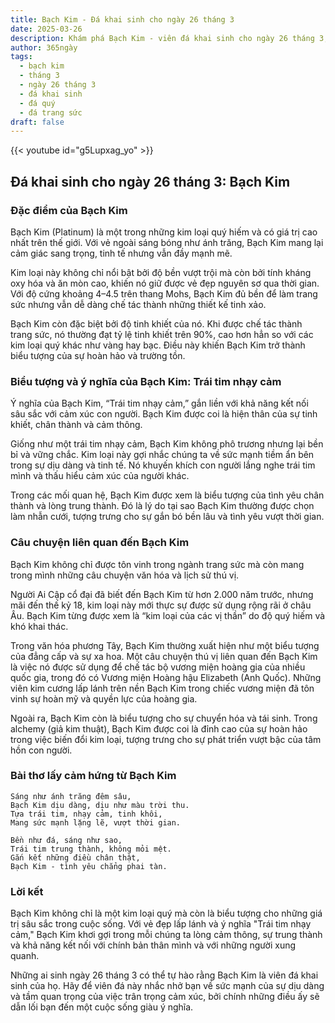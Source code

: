 ```yaml
---
title: Bạch Kim - Đá khai sinh cho ngày 26 tháng 3
date: 2025-03-26
description: Khám phá Bạch Kim - viên đá khai sinh cho ngày 26 tháng 3, biểu tượng của Trái tim nhạy cảm. Cùng tìm hiểu ý nghĩa sâu sắc của viên đá độc đáo này.
author: 365ngày
tags:
  - bạch kim
  - tháng 3
  - ngày 26 tháng 3
  - đá khai sinh
  - đá quý
  - đá trang sức
draft: false
---
```


{{< youtube id="g5Lupxag_yo" >}}

## Đá khai sinh cho ngày 26 tháng 3: Bạch Kim

### Đặc điểm của Bạch Kim

Bạch Kim (Platinum) là một trong những kim loại quý hiếm và có giá trị cao nhất trên thế giới. Với vẻ ngoài sáng bóng như ánh trăng, Bạch Kim mang lại cảm giác sang trọng, tinh tế nhưng vẫn đầy mạnh mẽ.

Kim loại này không chỉ nổi bật bởi độ bền vượt trội mà còn bởi tính kháng oxy hóa và ăn mòn cao, khiến nó giữ được vẻ đẹp nguyên sơ qua thời gian. Với độ cứng khoảng 4–4.5 trên thang Mohs, Bạch Kim đủ bền để làm trang sức nhưng vẫn dễ dàng chế tác thành những thiết kế tinh xảo.

Bạch Kim còn đặc biệt bởi độ tinh khiết của nó. Khi được chế tác thành trang sức, nó thường đạt tỷ lệ tinh khiết trên 90%, cao hơn hẳn so với các kim loại quý khác như vàng hay bạc. Điều này khiến Bạch Kim trở thành biểu tượng của sự hoàn hảo và trường tồn.

### Biểu tượng và ý nghĩa của Bạch Kim: Trái tim nhạy cảm

Ý nghĩa của Bạch Kim, “Trái tim nhạy cảm,” gắn liền với khả năng kết nối sâu sắc với cảm xúc con người. Bạch Kim được coi là hiện thân của sự tinh khiết, chân thành và cảm thông.

Giống như một trái tim nhạy cảm, Bạch Kim không phô trương nhưng lại bền bỉ và vững chắc. Kim loại này gợi nhắc chúng ta về sức mạnh tiềm ẩn bên trong sự dịu dàng và tinh tế. Nó khuyến khích con người lắng nghe trái tim mình và thấu hiểu cảm xúc của người khác.

Trong các mối quan hệ, Bạch Kim được xem là biểu tượng của tình yêu chân thành và lòng trung thành. Đó là lý do tại sao Bạch Kim thường được chọn làm nhẫn cưới, tượng trưng cho sự gắn bó bền lâu và tình yêu vượt thời gian.

### Câu chuyện liên quan đến Bạch Kim

Bạch Kim không chỉ được tôn vinh trong ngành trang sức mà còn mang trong mình những câu chuyện văn hóa và lịch sử thú vị.

Người Ai Cập cổ đại đã biết đến Bạch Kim từ hơn 2.000 năm trước, nhưng mãi đến thế kỷ 18, kim loại này mới thực sự được sử dụng rộng rãi ở châu Âu. Bạch Kim từng được xem là “kim loại của các vị thần” do độ quý hiếm và khó khai thác.

Trong văn hóa phương Tây, Bạch Kim thường xuất hiện như một biểu tượng của đẳng cấp và sự xa hoa. Một câu chuyện thú vị liên quan đến Bạch Kim là việc nó được sử dụng để chế tác bộ vương miện hoàng gia của nhiều quốc gia, trong đó có Vương miện Hoàng hậu Elizabeth (Anh Quốc). Những viên kim cương lấp lánh trên nền Bạch Kim trong chiếc vương miện đã tôn vinh sự hoàn mỹ và quyền lực của hoàng gia.

Ngoài ra, Bạch Kim còn là biểu tượng cho sự chuyển hóa và tái sinh. Trong alchemy (giả kim thuật), Bạch Kim được coi là đỉnh cao của sự hoàn hảo trong việc biến đổi kim loại, tượng trưng cho sự phát triển vượt bậc của tâm hồn con người.

### Bài thơ lấy cảm hứng từ Bạch Kim

```
Sáng như ánh trăng đêm sâu,  
Bạch Kim dịu dàng, dịu như màu trời thu.  
Tựa trái tim, nhạy cảm, tinh khôi,  
Mang sức mạnh lặng lẽ, vượt thời gian.  

Bền như đá, sáng như sao,  
Trái tim trung thành, không mỏi mệt.  
Gắn kết những điều chân thật,  
Bạch Kim - tình yêu chẳng phai tàn.  
```

### Lời kết

Bạch Kim không chỉ là một kim loại quý mà còn là biểu tượng cho những giá trị sâu sắc trong cuộc sống. Với vẻ đẹp lấp lánh và ý nghĩa "Trái tim nhạy cảm," Bạch Kim khơi gợi trong mỗi chúng ta lòng cảm thông, sự trung thành và khả năng kết nối với chính bản thân mình và với những người xung quanh.

Những ai sinh ngày 26 tháng 3 có thể tự hào rằng Bạch Kim là viên đá khai sinh của họ. Hãy để viên đá này nhắc nhở bạn về sức mạnh của sự dịu dàng và tầm quan trọng của việc trân trọng cảm xúc, bởi chính những điều ấy sẽ dẫn lối bạn đến một cuộc sống giàu ý nghĩa.